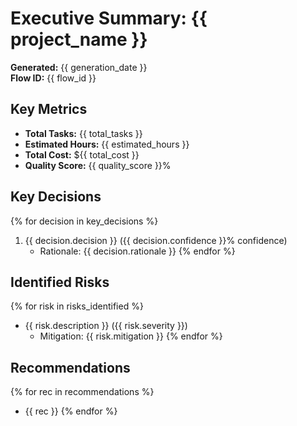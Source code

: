 
# Executive Summary: {{ project_name }}

**Generated:** {{ generation_date }}  
**Flow ID:** {{ flow_id }}

## Key Metrics
- **Total Tasks:** {{ total_tasks }}
- **Estimated Hours:** {{ estimated_hours }}
- **Total Cost:** ${{ total_cost }}
- **Quality Score:** {{ quality_score }}%

## Key Decisions
{% for decision in key_decisions %}
1. {{ decision.decision }} ({{ decision.confidence }}% confidence)
   - Rationale: {{ decision.rationale }}
{% endfor %}

## Identified Risks
{% for risk in risks_identified %}
- {{ risk.description }} ({{ risk.severity }})
  - Mitigation: {{ risk.mitigation }}
{% endfor %}

## Recommendations
{% for rec in recommendations %}
- {{ rec }}
{% endfor %}
